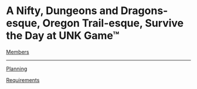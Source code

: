 # A Nifty, Dungeons and Dragons-esque, Oregon Trail-esque, Survive the Day at UNK Game™
[Members](https://github.com/SirRexOfRider/CYBR404-UNK-Oregon-Trail/blob/main/Project/Members.md)
<hr>

[Planning](https://github.com/SirRexOfRider/CYBR404-UNK-Oregon-Trail/blob/main/Project/Planning/Planning.md)

[Requirements](https://github.com/SirRexOfRider/CYBR404-UNK-Oregon-Trail/blob/main/Project/Requirements/Requirements.md)

